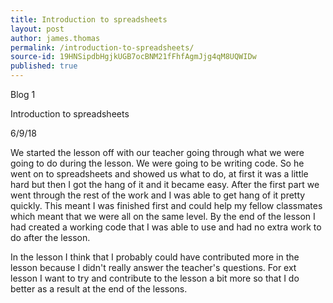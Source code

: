 ```yaml
---
title: Introduction to spreadsheets
layout: post
author: james.thomas
permalink: /introduction-to-spreadsheets/
source-id: 19HNSipdbHgjkUGB7ocBNM21fFhfAgmJjg4qM8UQWIDw
published: true
---
```

Blog 1

Introduction to spreadsheets

6/9/18

We started the lesson off with our teacher going through what we were going to do during the lesson. We were going to be writing code. So he went on to spreadsheets and showed us what to do, at first it was a little hard but then I got the hang of it and it became easy. After the first part we went through the rest of the work and I was able to get hang of it pretty quickly. This meant I was finished first and could help my fellow classmates which meant that we were all on the same level. By the end of the lesson I had created a working code that I was able to use and had no extra work to do after the lesson.

In the lesson I think that I probably could have contributed more in the lesson because I didn't really answer the teacher's questions. For ext lesson I want to try and contribute to the lesson a bit more so that I do better as a result at the end of the lessons.

